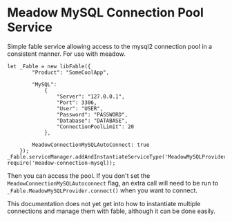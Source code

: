 # Meadow MySQL Connection Pool Service

Simple fable service allowing access to the mysql2 connection pool in a consistent manner.  For use with meadow.

```
let _Fable = new libFable({
		"Product": "SomeCoolApp",

		"MySQL":
			{
				"Server": "127.0.0.1",
				"Port": 3306,
				"User": "USER",
				"Password": "PASSWORD",
				"Database": "DATABASE",
				"ConnectionPoolLimit": 20
			},

        MeadowConnectionMySQLAutoConnect: true
	});
_Fable.serviceManager.addAndInstantiateServiceType('MeadowMySQLProvider', require('meadow-connection-mysql));
```

Then you can access the pool.  If you don't set the `MeadowConnectionMySQLAutoconnect` flag, an extra call
will need to be run to `_Fable.MeadowMySQLProvider.connect()` when you want to connect.

This documentation does not yet get into how to instantiate multiple connections and manage them with fable,
although it can be done easily.